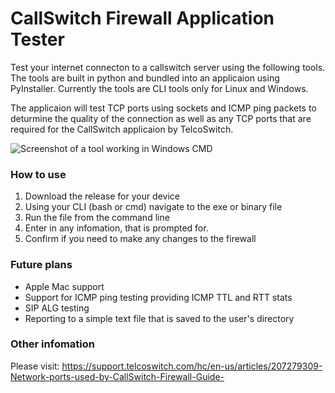 # CallSwitch Firewall Application Tester 

Test your internet connecton to a callswitch server using the following tools. The tools are built in python and bundled into an applicaion using PyInstaller. Currently the tools are CLI tools only for Linux and Windows. 

The applicaion will test TCP ports using sockets and ICMP ping packets to deturmine the quality of the connection as well as any TCP ports that are required for the CallSwitch applicaion by TelcoSwitch. 

![Screenshot of a tool working in Windows CMD](https://github.com/Kerleyt00/callswitch-firewall-tester/blob/main/image%20(6).png)

### How to use
1. Download the release for your device 
2. Using your CLI (bash or cmd) navigate to the exe or binary file
3. Run the file from the command line
4. Enter in any infomation, that is prompted for. 
5. Confirm if you need to make any changes to the firewall

### Future plans
* Apple Mac support
* Support for ICMP ping testing providing ICMP TTL and RTT stats
* SIP ALG testing
* Reporting to a simple text file that is saved to the user's directory

### Other infomation 

Please visit: https://support.telcoswitch.com/hc/en-us/articles/207279309-Network-ports-used-by-CallSwitch-Firewall-Guide-
